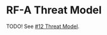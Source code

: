 # RF-A Threat Model

TODO! See [#12 Threat Model](https://github.com/RustedFirmware-A/rusted-firmware-a/issues/12).
